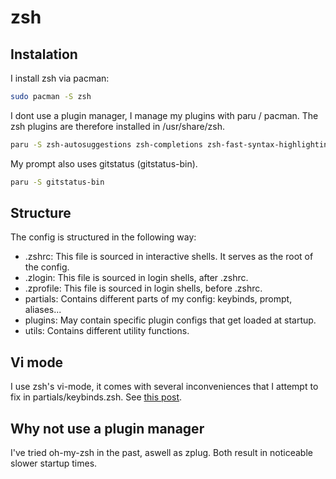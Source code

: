 # zsh 

## Instalation
I install zsh via pacman:
```sh
sudo pacman -S zsh
```
I dont use a plugin manager, I manage my plugins with paru / pacman. The zsh plugins are therefore installed in /usr/share/zsh.
```sh
paru -S zsh-autosuggestions zsh-completions zsh-fast-syntax-highlighting zsh-history-substring-search zsh-you-should-use
```

My prompt also uses gitstatus (gitstatus-bin).
```sh 
paru -S gitstatus-bin
```

## Structure
The config is structured in the following way: 
* .zshrc: This file is sourced in interactive shells. It serves as the root of the config.
* .zlogin: This file is sourced in login shells, after .zshrc.
* .zprofile: This file is sourced in login shells, before .zshrc.
* partials: Contains different parts of my config: keybinds, prompt, aliases...
* plugins: May contain specific plugin configs that get loaded at startup.
* utils: Contains different utility functions.

## Vi mode
I use zsh's vi-mode, it comes with several inconveniences that I attempt to fix in partials/keybinds.zsh.
See [this post](https://superuser.com/questions/476532/how-can-i-make-zshs-vi-mode-behave-more-like-bashs-vi-mode).

## Why not use a plugin manager
I've tried oh-my-zsh in the past, aswell as zplug. Both result in noticeable slower startup times.

